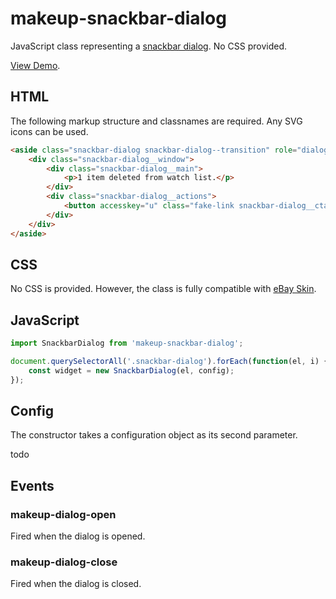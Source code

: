 # makeup-snackbar-dialog

JavaScript class representing a [snackbar dialog](https://ebay.gitbook.io/mindpatterns/messaging/snackbar-dialog). No CSS provided.

[View Demo](https://makeup.github.io/makeup-js/makeup-snackbar-dialog/index.html).

## HTML

The following markup structure and classnames are required. Any SVG icons can be used.

```html
<aside class="snackbar-dialog snackbar-dialog--transition" role="dialog" aria-label="Notification" aria-live="polite" aria-modal="false" hidden>
    <div class="snackbar-dialog__window">
        <div class="snackbar-dialog__main">
            <p>1 item deleted from watch list.</p>
        </div>
        <div class="snackbar-dialog__actions">
            <button accesskey="u" class="fake-link snackbar-dialog__cta">Undo<span class="clipped"> - Access Key: U</span></button>
        </div>
    </div>
</aside>
```

## CSS

No CSS is provided. However, the class is fully compatible with [eBay Skin](https://ebay.github.io/skin/#snackbar-dialog).

## JavaScript

```js
import SnackbarDialog from 'makeup-snackbar-dialog';

document.querySelectorAll('.snackbar-dialog').forEach(function(el, i) {
    const widget = new SnackbarDialog(el, config);
});
```

## Config

The constructor takes a configuration object as its second parameter.

todo

## Events

### makeup-dialog-open

Fired when the dialog is opened.

### makeup-dialog-close

Fired when the dialog is closed.
